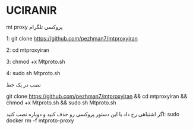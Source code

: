 # UCIRANIR
mt proxy   پروکسی تلگرام


1: git clone https://github.com/pezhman7/mtproxyiran

2: cd mtproxyiran

3: chmod +x Mtproto.sh

4: sudo sh Mtproto.sh

نصب در یک خط 

 git clone https://github.com/pezhman7/mtproxyiran && cd mtproxyiran && chmod +x Mtproto.sh && sudo sh Mtproto.sh

اگر اشتباهی رخ داد با این دستور پروکسی رو حذف کنید و دوباره نصب کنید: sudo docker rm -f mtproto-proxy    
